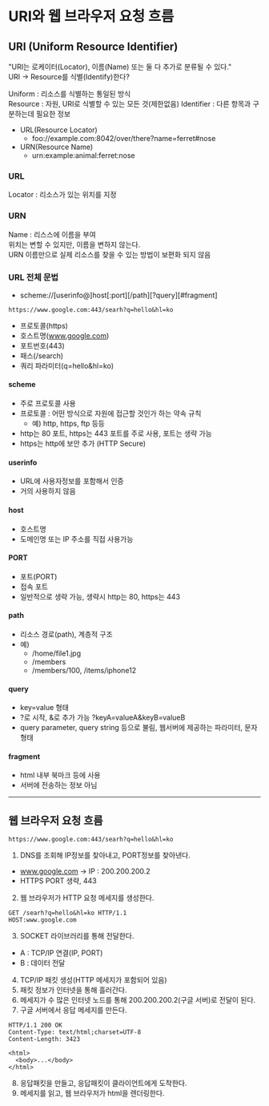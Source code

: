 # URI와 웹 브라우저 요청 흐름

## URI (Uniform Resource Identifier)

"URI는 로케이터(Locator), 이름(Name) 또는 둘 다 추가로 분류될 수 있다."  
URI -> Resource를 식별(Identify)한다?  

Uniform : 리소스를 식별하는 통일된 방식  
Resource : 자원, URI로 식별할 수 있는 모든 것(제한없음)
Identifier : 다른 항목과 구분하는데 필요한 정보

- URL(Resource Locator)
  - foo://example.com:8042/over/there?name=ferret#nose
- URN(Resource Name)
  - urn:example:animal:ferret:nose

### URL
Locator : 리소스가 있는 위치를 지정

### URN
Name : 리스스에 이름을 부여  
위치는 변할 수 있지만, 이름을 변하지 않는다.  
URN 이름만으로 실제 리소스를 찾을 수 있는 방법이 보편화 되지 않음

### URL 전체 문법
- scheme://[userinfo@]host[:port][/path][?query][#fragment]

```
https://www.google.com:443/searh?q=hello&hl=ko
```

- 프로토콜(https)
- 호스트명(www.google.com)
- 포트번호(443)
- 패스(/search)
- 쿼리 파라미터(q=hello&hl=ko)

#### scheme
- 주로 프로토콜 사용
- 프로토콜 : 어떤 방식으로 자원에 접근할 것인가 하는 약속 규칙
  - 예) http, https, ftp 등등
- http는 80 포트, https는 443 포트를 주로 사용, 포트는 생략 가능
- https는 http에 보안 추가 (HTTP Secure)

#### userinfo
- URL에 사용자정보를 포함해서 인증
- 거의 사용하지 않음

#### host
- 호스트명
- 도메인명 또는 IP 주소를 직접 사용가능

#### PORT
- 포트(PORT)
- 접속 포트
- 일반적으로 생략 가능, 생략시 http는 80, https는 443

#### path
- 리소스 경로(path), 계층적 구조
- 예)
  - /home/file1.jpg
  - /members
  - /members/100, /items/iphone12

#### query
- key=value 형태
- ?로 시작, &로 추가 가능 ?keyA=valueA&keyB=valueB
- query parameter, query string 등으로 불림, 웹서버에 제공하는 파라미터, 문자 형태

#### fragment
- html 내부 북마크 등에 사용
- 서버에 전송하는 정보 아님

---
## 웹 브라우저 요청 흐름

```
https://www.google.com:443/searh?q=hello&hl=ko
```
1. DNS를 조회해 IP정보를 찾아내고, PORT정보를 찾아낸다.
  - www.google.com -> IP : 200.200.200.2
  - HTTPS PORT 생략, 443
2. 웹 브라우저가 HTTP 요청 메세지를 생성한다.
  ```
  GET /searh?q=hello&hl=ko HTTP/1.1
  HOST:www.google.com
  ```
3. SOCKET 라이브러리를 통해 전달한다.
  - A : TCP/IP 연결(IP, PORT)
  - B : 데이터 전달
4. TCP/IP 패킷 생성(HTTP 메세지가 포함되어 있음)
5. 패킷 정보가 인터넷을 통해 흘러간다.
6. 메세지가 수 많은 인터넷 노드를 통해 200.200.200.2(구글 서버)로 전달이 된다.
7. 구글 서버에서 응답 메세지를 만든다.
```
HTTP/1.1 200 OK
Content-Type: text/html;charset=UTF-8
Content-Length: 3423

<html>
  <body>...</body>
</html>
```
8. 응답패킷을 만들고, 응답패킷이 클라이언트에게 도착한다.
9. 메세지를 읽고, 웹 브라우저가 html을 렌더링한다.